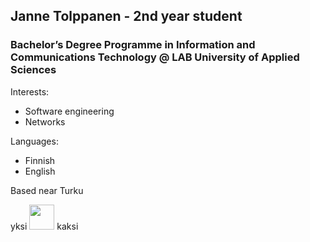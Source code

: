 
## Janne Tolppanen - 2nd year student
### Bachelor’s Degree Programme in Information and Communications Technology @ LAB University of Applied Sciences

Interests:
- Software engineering
- Networks

Languages:
- Finnish
- English

Based near Turku

<link rel="stylesheet" href="https://cdn.jsdelivr.net/gh/devicons/devicon@v2.15.1/devicon.min.css">
yksi
<img src="https://cdn.jsdelivr.net/gh/devicons/devicon/icons/inkscape/inkscape-original.svg" width=40 height=40 />
kaksi

          
          

          

